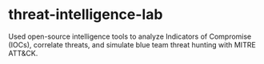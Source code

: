 # threat-intelligence-lab
Used open-source intelligence tools to analyze Indicators of Compromise (IOCs), correlate threats, and simulate blue team threat hunting with MITRE ATT&amp;CK.
